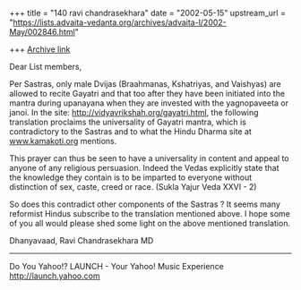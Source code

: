 +++
title = "140 ravi chandrasekhara"
date = "2002-05-15"
upstream_url = "https://lists.advaita-vedanta.org/archives/advaita-l/2002-May/002846.html"

+++
[Archive link](https://lists.advaita-vedanta.org/archives/advaita-l/2002-May/002846.html)

Dear List members,

Per Sastras, only male Dvijas (Braahmanas, Kshatriyas,
and Vaishyas) are allowed to recite Gayatri and that
too after they have been initiated into the mantra
during upanayana when they are invested with the
yagnopaveeta or janoi.  In the site:
http://vidyavrikshah.org/gayatri.html, the following
translation proclaims the universality of Gayatri
mantra, which is contradictory to the Sastras and to
what the Hindu Dharma site at www.kamakoti.org
mentions.

This   prayer   can   thus   be   seen   to   have   a
  universality   in   content   and         appeal
to   anyone   of   any   religious   persuasion.
Indeed   the   Vedas  explicitly   state   that   the
 knowledge   they   contain   is   to   be   imparted
 to  everyone   without   distinction   of   sex,
caste,   creed   or   race. (Sukla   Yajur   Veda
XXVI   -   2)

So does this contradict other components of the
Sastras ?  It seems many reformist Hindus subscribe to
the translation mentioned above.  I hope some of you
all would please shed some light on the above
mentioned translation.

Dhanyavaad, Ravi Chandrasekhara MD



__________________________________________________
Do You Yahoo!?
LAUNCH - Your Yahoo! Music Experience
http://launch.yahoo.com

